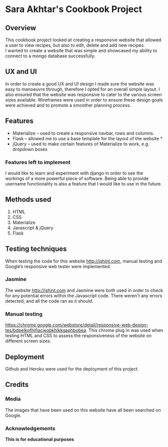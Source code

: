 # Sara Akhtar's Cookbook Project

## Overview

This cookbook project looked at creating a responsive website that allowed a user to view recipes, but also to edit, delete and add new recipes.  
I wanted to create a website that was simple and showcased my ability to connect to a mongo database successfully. 

## UX and UI

In order to create a good UX and UI design I made sure the website was easy to manoeuvre through, therefore I opted for an overall simple layout. I also ensured that the website was responsive to cater to the various screen sizes available. 
Wireframes were used in order to ensure these design goals were achieved and to promote a smoother planning process.

## Features

* Materialize  – used to create a responsive navbar, rows and columns.
* Flask – allowed me to use a base template for the layout of the website
        *
* jQuery – used to make certain features of Materialize to work,  e.g. dropdown boxes  

### Features left to implement 

I would like to learn and experiment with django in order to see the workings of a more powerful piece of software. Being able to provide username functionality is also a feature that I would like to use in the future. 

## Methods used

1. HTML
2. CSS
3. Materialize  
4. Javascript & jQuery 
5. Flask

## Testing techniques 

When testing the code for this website http://jshint.com, manual testing and Google’s responsive web tester were implemented. 

### Jasmine

The website http://jshint.com and Jasmine were both used in order to check for any potential errors within the Javascript code. There weren't any errors detected, and all the code ran as it should. 

### Manual testing

https://chrome.google.com/webstore/detail/responsive-web-design-tes/bdpelkpfhjfiacjeobkhlkkgaphbobea.
This chrome plug in was used when testing HTML and CSS to assess the responsiveness of the website on different screen sizes. 

## Deployment

Github and Heroku were used for the deployment of this project.

## Credits

### Media

The images that have been used on this website have all been searched on Google.

### Acknowledgements 


**This is for educational purposes**